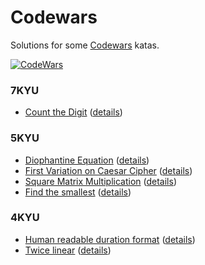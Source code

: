 # Codewars

Solutions for some [Codewars](https://www.codewars.com) katas.

[![CodeWars](https://www.codewars.com/users/tomasz.pietrowski/badges/large)](https://www.codewars.com/users/tomasz.pietrowski "My Honor Badge")

### 7KYU
* [Count the Digit](7KYU/CountTheDigit.playground) ([details](https://www.codewars.com/kata/566fc12495810954b1000030))

### 5KYU
* [Diophantine Equation](5KYU/DiophantineEquation.playground) ([details](https://www.codewars.com/kata/diophantine-equation))
* [First Variation on Caesar Cipher](5KYU/FirstVariationOnCaesarCipher.playground) ([details](https://www.codewars.com/kata/first-variation-on-caesar-cipher))
* [Square Matrix Multiplication](5KYU/SquareMatrixMultiplication.playground) ([details](https://www.codewars.com/kata/5263a84ffcadb968b6000513))
* [Find the smallest](5KYU/FindTheSmallest.playground) ([details](https://www.codewars.com/kata/573992c724fc289553000e95))

### 4KYU
* [Human readable duration format](4KYU/HumanReadableDurationFormat.playground) ([details](https://www.codewars.com/kata/52742f58faf5485cae000b9a))
* [Twice linear](4KYU/TwiceLinear.playground) ([details](https://www.codewars.com/kata/5672682212c8ecf83e000050))
